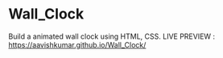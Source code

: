 # Wall_Clock
Build a animated wall clock using HTML, CSS.
LIVE PREVIEW : https://aavishkumar.github.io/Wall_Clock/
